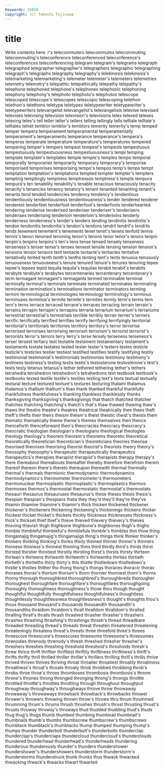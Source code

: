```yaml
---
Keywords: 26920 
Copyright: (C) Takeshi Fujisawa
---
```


# title

Write contents here.
r's
telecommuters telecommutes telecommuting telecommuting's teleconference teleconferenced teleconference's teleconferences teleconferencing telegram
telegram's telegrams telegraph telegraphed telegrapher telegrapher's telegraphers telegraphic telegraphing telegraph's
telegraphs telegraphy telegraphy's telekinesis telekinesis's telemarketing telemarketing's telemeter telemeter's telemeters
telemetries telemetry telemetry's telepathic telepathically telepathy telepathy's telephone telephoned telephone's
telephones telephonic telephoning telephony telephony's telephoto telephoto's telephotos telescope telescoped
telescope's telescopes telescopic telescoping telethon telethon's telethons teletype teletypes teletypewriter
teletypewriter's teletypewriters televangelist televangelist's televangelists televise televised televises televising television
television's televisions telex telexed telexes telexing telex's tell teller teller's
tellers telling tellingly tells telltale telltale's telltales telnet temblor temblor's
temblors temerity temerity's temp temped temper tempera temperament temperamental temperamentally
temperament's temperaments temperance temperance's tempera's temperas temperate temperature temperature's temperatures
tempered tempering temper's tempers tempest tempest's tempests tempestuous tempestuously tempestuousness
tempestuousness's tempi temping template template's templates temple temple's temples tempo
temporal temporally temporaries temporarily temporary temporary's temporise temporised temporises temporising
tempo's tempos temp's temps tempt temptation temptation's temptations tempted tempter
tempter's tempters tempting temptingly temptress temptresses temptress's tempts tempura tempura's
ten tenability tenability's tenable tenacious tenaciously tenacity tenacity's tenancies tenancy
tenancy's tenant tenanted tenanting tenant's tenants tend tended tendencies tendency
tendency's tendentious tendentiously tendentiousness tendentiousness's tender tendered tenderer tenderest tenderfeet
tenderfoot tenderfoot's tenderfoots tenderhearted tendering tenderise tenderised tenderiser tenderiser's tenderisers
tenderises tenderising tenderloin tenderloin's tenderloins tenderly tenderness tenderness's tender's tenders
tending tendinitis tendinitis's tendon tendonitis tendonitis's tendon's tendons tendril tendril's
tendrils tends tenement tenement's tenements tenet tenet's tenets tenfold tennis
tennis's tenon tenoned tenoning tenon's tenons tenor tenor's tenors tenpin
tenpin's tenpins tenpins's ten's tens tense tensed tensely tenseness tenseness's
tenser tense's tenses tensest tensile tensing tension tension's tensions tensor
tensors tent tentacle tentacle's tentacles tentative tentatively tented tenth tenth's
tenths tenting tent's tents tenuous tenuously tenuousness tenuousness's tenure tenured
tenure's tenures tenuring tepee tepee's tepees tepid tequila tequila's tequilas
terabit terabit's terabits terabyte terabyte's terabytes tercentenaries tercentenary tercentenary's term
termagant termagant's termagants termed terminable terminal terminally terminal's terminals terminate
terminated terminates terminating termination termination's terminations terminator terminators terming termini
terminological terminologies terminology terminology's terminus terminuses terminus's termite termite's termites
termly term's terms tern tern's terns terrace terraced terrace's terraces
terracing terrain terrain's terrains terrapin terrapin's terrapins terraria terrarium terrarium's
terrariums terrestrial terrestrial's terrestrials terrible terribly terrier terrier's terriers terrific
terrifically terrified terrifies terrify terrifying terrifyingly territorial territorial's territorials territories
territory territory's terror terrorise terrorised terrorises terrorising terrorism terrorism's terrorist
terrorist's terrorists terror's terrors terry terry's terse tersely terseness terseness's
terser tersest tertiary test testable testament testamentary testament's testaments testate
testates tested tester tester's testers testes testicle testicle's testicles testier
testiest testified testifies testify testifying testily testimonial testimonial's testimonials testimonies
testimony testimony's testiness testiness's testing testis testis's testosterone testosterone's test's
tests testy tetanus tetanus's tether tethered tethering tether's tethers tetrahedra
tetrahedron tetrahedron's tetrahedrons text textbook textbook's textbooks texted textile textile's
textiles texting text's texts textual textually textural texture textured texture's
textures texturing thalami thalamus thalamus's thallium thallium's than thank thanked
thankful thankfully thankfulness thankfulness's thanking thankless thanklessly thanks thanksgiving thanksgiving's
thanksgivings that thatch thatched thatcher thatches thatching thatching's thatch's that's
thaw thawed thawing thaw's thaws the theatre theatre's theatres theatrical
theatrically thee thees theft theft's thefts their theirs theism theism's
theist theistic theist's theists them thematic thematically theme theme's themes
themselves then thence thenceforth thenceforward then's theocracies theocracy theocracy's theocratic
theologian theologian's theologians theological theologies theology theology's theorem theorem's theorems
theoretic theoretical theoretically theoretician theoretician's theoreticians theories theorise theorised theorises
theorising theorist theorist's theorists theory theory's theosophy theosophy's therapeutic therapeutically
therapeutics therapeutics's therapies therapist therapist's therapists therapy therapy's there thereabout
thereabouts thereafter thereby therefore therefrom therein thereof thereon there's thereto
thereupon therewith thermal thermally thermal's thermals thermionic thermodynamic thermodynamics thermodynamics's
thermometer thermometer's thermometers thermonuclear thermoplastic thermoplastic's thermoplastics thermos thermoses thermos's
thermostat thermostatic thermostat's thermostats thesauri thesaurus thesauruses thesaurus's these theses
thesis thesis's thespian thespian's thespians theta they they'd they'll they're
they've thiamin thiamine thiamine's thiamin's thick thicken thickened thickener thickener's
thickeners thickening thickening's thickenings thickens thicker thickest thicket thicket's thickets
thickly thickness thicknesses thickness's thick's thickset thief thief's thieve thieved
thievery thievery's thieves thieving thievish thigh thighbone thighbone's thighbones thigh's
thighs thimble thimbleful thimbleful's thimblefuls thimble's thimbles thin thine thing
thingamajig thingamajig's thingamajigs thing's things think thinker thinker's thinkers thinking
thinking's thinks thinly thinned thinner thinner's thinners thinness thinness's thinnest
thinning thins third thirdly third's thirds thirst thirsted thirstier thirstiest
thirstily thirsting thirst's thirsts thirsty thirteen thirteen's thirteens thirteenth thirteenth's
thirteenths thirties thirtieth thirtieth's thirtieths thirty thirty's this thistle thistledown
thistledown's thistle's thistles thither tho thong thong's thongs thoraces thoracic
thorax thoraxes thorax's thorium thorium's thorn thornier thorniest thorn's thorns
thorny thorough thoroughbred thoroughbred's thoroughbreds thorougher thoroughest thoroughfare thoroughfare's thoroughfares
thoroughgoing thoroughly thoroughness thoroughness's those thou though thought thoughtful thoughtfully
thoughtfulness thoughtfulness's thoughtless thoughtlessly thoughtlessness thoughtlessness's thought's thoughts thou's thous
thousand thousand's thousands thousandth thousandth's thousandths thraldom thraldom's thrall thralldom
thralldom's thralled thralling thrall's thralls thrash thrashed thrasher thrasher's thrashers
thrashes thrashing thrashing's thrashings thrash's thread threadbare threaded threading thread's
threads threat threaten threatened threatening threateningly threatens threat's threats three
threefold three's threes threescore threescore's threescores threesome threesome's threesomes threnodies
threnody threnody's thresh threshed thresher thresher's threshers threshes threshing threshold
threshold's thresholds thresh's threw thrice thrift thriftier thriftiest thriftily thriftiness
thriftiness's thrift's thrifts thrifty thrill thrilled thriller thriller's thrillers thrilling
thrill's thrills thrive thrived thriven thrives thriving throat throatier throatiest
throatily throatiness throatiness's throat's throats throaty throb throbbed throbbing throb's
throbs throe throe's throes thromboses thrombosis thrombosis's throne throne's thrones
throng thronged thronging throng's throngs throttle throttled throttle's throttles throttling
through throughout throughput throughway throughway's throughways throve throw throwaway throwaway's
throwaways throwback throwback's throwbacks thrower thrower's throwers throwing thrown throw's
throws thru thrum thrummed thrumming thrum's thrums thrush thrushes thrush's
thrust thrusting thrust's thrusts thruway thruway's thruways thud thudded thudding
thud's thuds thug thug's thugs thumb thumbed thumbing thumbnail thumbnail's
thumbnails thumb's thumbs thumbscrew thumbscrew's thumbscrews thumbtack thumbtack's thumbtacks thump
thumped thumping thump's thumps thunder thunderbolt thunderbolt's thunderbolts thunderclap thunderclap's
thunderclaps thundercloud thundercloud's thunderclouds thundered thunderhead thunderhead's thunderheads thundering thunderous
thunderously thunder's thunders thundershower thundershower's thundershowers thunderstorm thunderstorm's thunderstorms thunderstruck
thunk thunks thus thwack thwacked thwacking thwack's thwacks thwart thwarted
